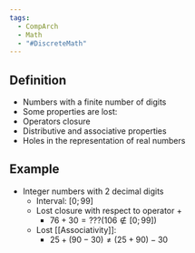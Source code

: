 ```yaml
---
tags:
  - CompArch
  - Math
  - "#DiscreteMath"
---
```

## Definition
- Numbers with a finite number of digits
- Some properties are lost: 
- Operators closure 
- Distributive and associative properties 
- Holes in the representation of real numbers
## Example
- Integer numbers with 2 decimal digits
	- Interval: $[0; 99]$
	- Lost closure with respect to operator $+$
		- $76 + 30 = ??? (106\not\in[0;99])$
	- Lost [[Associativity]]:
		- $25+(90-30)\not=(25+90)-30$